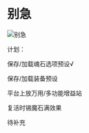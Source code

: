 # 别急
![别急](https://user-images.githubusercontent.com/39351313/208436278-213d4d5c-8306-4d3c-9b08-c9c1f1a7a6a7.jpg)

计划：

保存/加载魂石选项预设√

保存/加载装备预设

平台上放万用/多功能增益站

复活时锡魔石满效果

待补充

